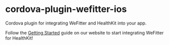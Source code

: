 # cordova-plugin-wefitter-ios

Cordova plugin for integrating WeFitter and HealthKit into your app.

Follow the [Getting Started](https://www.wefitter.com/en-us/developers/mobile-sdks/apple-health/getting-started/) guide on our website to start integrating WeFitter for HealthKit!
